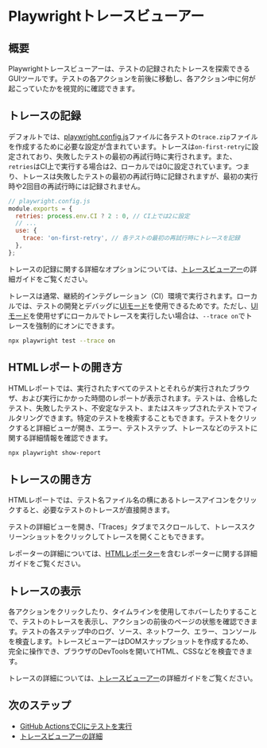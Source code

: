 # Playwrightトレースビューアー

## 概要

Playwrightトレースビューアーは、テストの記録されたトレースを探索できるGUIツールです。テストの各アクションを前後に移動し、各アクション中に何が起こっていたかを視覚的に確認できます。

## トレースの記録

デフォルトでは、[playwright.config.js](/docs/trace-viewer#tracing-on-ci)ファイルに各テストの`trace.zip`ファイルを作成するために必要な設定が含まれています。トレースは`on-first-retry`に設定されており、失敗したテストの最初の再試行時に実行されます。また、`retries`はCI上で実行する場合は2、ローカルでは0に設定されています。つまり、トレースは失敗したテストの最初の再試行時に記録されますが、最初の実行時や2回目の再試行時には記録されません。

```javascript
// playwright.config.js
module.exports = {
  retries: process.env.CI ? 2 : 0, // CI上では2に設定
  // ...
  use: {
    trace: 'on-first-retry', // 各テストの最初の再試行時にトレースを記録
  },
};
```

トレースの記録に関する詳細なオプションについては、[トレースビューアー](/docs/trace-viewer)の詳細ガイドをご覧ください。

トレースは通常、継続的インテグレーション（CI）環境で実行されます。ローカルでは、テストの開発とデバッグに[UIモード](/docs/test-ui-mode)を使用できるためです。ただし、[UIモード](/docs/test-ui-mode)を使用せずにローカルでトレースを実行したい場合は、`--trace on`でトレースを強制的にオンにできます。

```bash
npx playwright test --trace on
```

## HTMLレポートの開き方

HTMLレポートでは、実行されたすべてのテストとそれらが実行されたブラウザ、および実行にかかった時間のレポートが表示されます。テストは、合格したテスト、失敗したテスト、不安定なテスト、またはスキップされたテストでフィルタリングできます。特定のテストを検索することもできます。テストをクリックすると詳細ビューが開き、エラー、テストステップ、トレースなどのテストに関する詳細情報を確認できます。

```bash
npx playwright show-report
```

## トレースの開き方

HTMLレポートでは、テスト名ファイル名の横にあるトレースアイコンをクリックすると、必要なテストのトレースが直接開きます。

テストの詳細ビューを開き、「Traces」タブまでスクロールして、トレーススクリーンショットをクリックしてトレースを開くこともできます。

レポーターの詳細については、[HTMLレポーター](/docs/test-reporters#html-reporter)を含むレポーターに関する詳細ガイドをご覧ください。

## トレースの表示

各アクションをクリックしたり、タイムラインを使用してホバーしたりすることで、テストのトレースを表示し、アクションの前後のページの状態を確認できます。テストの各ステップ中のログ、ソース、ネットワーク、エラー、コンソールを検査します。トレースビューアーはDOMスナップショットを作成するため、完全に操作でき、ブラウザのDevToolsを開いてHTML、CSSなどを検査できます。

トレースの詳細については、[トレースビューアー](/docs/trace-viewer)の詳細ガイドをご覧ください。

## 次のステップ

- [GitHub ActionsでCIにテストを実行](/docs/ci-intro)
- [トレースビューアーの詳細](/docs/trace-viewer)